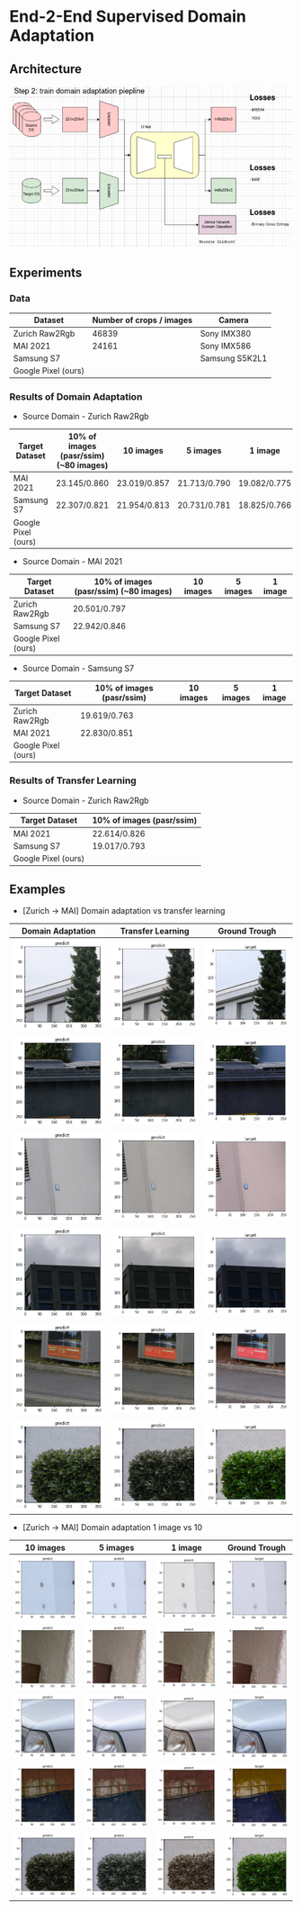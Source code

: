 # End-2-End Supervised Domain Adaptation

## Architecture
![architecture](_figures/arch.png)

## Experiments

### Data

| Dataset             | Number of crops / images | Camera         |
| ------------------- | ------------------------ | -------------- |
| Zurich Raw2Rgb      | 46839                    | Sony IMX380    |
| MAI 2021            | 24161                    | Sony IMX586    |
| Samsung S7          |                          | Samsung S5K2L1 |
| Google Pixel (ours) |                          |                |

### Results of Domain Adaptation

- Source Domain - Zurich Raw2Rgb

| Target Dataset      | 10% of images (pasr/ssim) (~80 images) | 10 images    | 5 images     | 1 image      |
| ------------------- | -------------------------------------- | ------------ | ------------ | ------------ |
| MAI 2021            | 23.145/0.860                           | 23.019/0.857 | 21.713/0.790 | 19.082/0.775 |
| Samsung S7          | 22.307/0.821                           | 21.954/0.813 | 20.731/0.781 | 18.825/0.766 |
| Google Pixel (ours) |                                        |              |              |              |

- Source Domain - MAI 2021

| Target Dataset      | 10% of images (pasr/ssim) (~80 images) | 10 images | 5 images | 1 image |
| ------------------- | -------------------------------------- | --------- | -------- | ------- |
| Zurich Raw2Rgb      | 20.501/0.797                           |           |          |         |
| Samsung S7          | 22.942/0.846                           |           |          |         |
| Google Pixel (ours) |                                        |           |          |         |

- Source Domain - Samsung S7

| Target Dataset      | 10% of images (pasr/ssim) | 10 images | 5 images | 1 image |
| ------------------- | ------------------------- | --------- | -------- | ------- |
| Zurich Raw2Rgb      | 19.619/0.763              |           |          |         |
| MAI 2021            | 22.830/0.851              |           |          |         |
| Google Pixel (ours) |                           |           |          |         |

### Results of Transfer Learning

- Source Domain - Zurich Raw2Rgb

| Target Dataset      | 10% of images (pasr/ssim) |
| ------------------- | ------------------------- |
| MAI 2021            | 22.614/0.826              |
| Samsung S7          | 19.017/0.793              |
| Google Pixel (ours) |                           |

## Examples

- [Zurich -> MAI] Domain adaptation vs transfer learning

| Domain Adaptation                      | Transfer Learning                      | Ground Trough                          |
| -------------------------------------- | -------------------------------------- | -------------------------------------- |
| ![](_figures/da-zurich2mai-10p-01.png) | ![](_figures/tl-zurich2mai-10p-01.png) | ![](_figures/gt-zurich2mai-10p-01.png) |
| ![](_figures/da-zurich2mai-10p-02.png) | ![](_figures/tl-zurich2mai-10p-02.png) | ![](_figures/gt-zurich2mai-10p-02.png) |
| ![](_figures/da-zurich2mai-10p-03.png) | ![](_figures/tl-zurich2mai-10p-03.png) | ![](_figures/gt-zurich2mai-10p-03.png) |
| ![](_figures/da-zurich2mai-10p-04.png) | ![](_figures/tl-zurich2mai-10p-04.png) | ![](_figures/gt-zurich2mai-10p-04.png) |
| ![](_figures/da-zurich2mai-10p-05.png) | ![](_figures/tl-zurich2mai-10p-05.png) | ![](_figures/gt-zurich2mai-10p-05.png) |
| ![](_figures/da-zurich2mai-10p-06.png) | ![](_figures/tl-zurich2mai-10p-06.png) | ![](_figures/gt-zurich2mai-10p-06.png) |

- [Zurich -> MAI] Domain adaptation 1 image vs 10

| 10 images                              | 5 images                              | 1 image                               | Ground Trough                          |
| -------------------------------------- | ------------------------------------- | ------------------------------------- | -------------------------------------- |
| ![](_figures/da-zurich2mai-10i-01.png) | ![](_figures/da-zurich2mai-5i-01.png) | ![](_figures/da-zurich2mai-1i-01.png) | ![](_figures/gt-zurich2mai-10i-01.png) |
| ![](_figures/da-zurich2mai-10i-02.png) | ![](_figures/da-zurich2mai-5i-02.png) | ![](_figures/da-zurich2mai-1i-02.png) | ![](_figures/gt-zurich2mai-10i-02.png) |
| ![](_figures/da-zurich2mai-10i-03.png) | ![](_figures/da-zurich2mai-5i-03.png) | ![](_figures/da-zurich2mai-1i-03.png) | ![](_figures/gt-zurich2mai-10i-03.png) |
| ![](_figures/da-zurich2mai-10i-04.png) | ![](_figures/da-zurich2mai-5i-04.png) | ![](_figures/da-zurich2mai-1i-04.png) | ![](_figures/gt-zurich2mai-10i-04.png) |
| ![](_figures/da-zurich2mai-10i-05.png) | ![](_figures/da-zurich2mai-5i-05.png) | ![](_figures/da-zurich2mai-1i-05.png) | ![](_figures/gt-zurich2mai-10i-05.png) |


